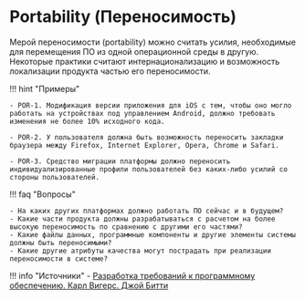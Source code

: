 # Portability (Переносимость)

Мерой переносимости (portability) можно считать усилия, необходимые для
перемещения ПО из одной операционной среды в другую. Некоторые практики считают интернационализацию и возможность локализации продукта
частью его переносимости.

!!! hint "Примеры" 

    - POR-1. Модификация версии приложения для iOS с тем, чтобы оно могло
    работать на устройствах под управлением Android, должно требовать изменения не более 10% исходного кода.

    - POR-2. У пользователя должна быть возможность переносить закладки
    браузера между Firefox, Internet Explorer, Opera, Chrome и Safari.
    
    - POR-3. Средство миграции платформы должно переносить индивидуализированные профили пользователей без каких-либо усилий со стороны пользователей.


!!! faq "Вопросы"

    - На каких других платформах должно работать ПО сейчас и в будущем?
    - Какие части продукта должны разрабатываться с расчетом на более высокую переносимость по сравнению с другими его частями?
    - Какие файлы данных, программные компоненты и другие элементы системы должны быть переносимыми?
    - Какие другие атрибуты качества могут пострадать при реализации переносимости в системе?



!!! info "Источники"
    - [Разработка требований к программному обеспечению. Карл Вигерс. Джой Битти](https://www.yakaboo.ua/ua/razrabotka-trebovanij-k-programmnomu-obespecheniju-3-e-izd-dopolnennoe.html)